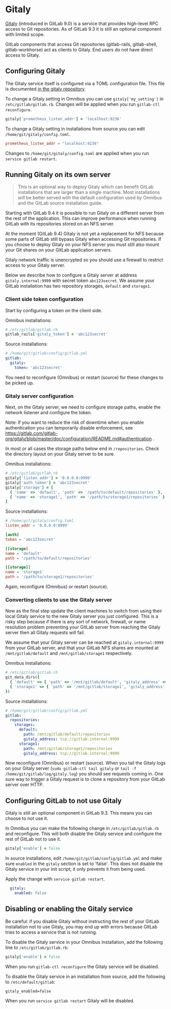 # Gitaly

[Gitaly](https://gitlab.com/gitlab-org/gitaly) (introduced in GitLab
9.0) is a service that provides high-level RPC access to Git
repositories. As of GitLab 9.3 it is still an optional component with
limited scope.

GitLab components that access Git repositories (gitlab-rails,
gitlab-shell, gitlab-workhorse) act as clients to Gitaly. End users do
not have direct access to Gitaly.

## Configuring Gitaly

The Gitaly service itself is configured via a TOML configuration file.
This file is documented [in the gitaly
repository](https://gitlab.com/gitlab-org/gitaly/blob/master/doc/configuration/README.md).

To change a Gitaly setting in Omnibus you can use
`gitaly['my_setting']` in `/etc/gitlab/gitlab.rb`. Changes will be applied
when you run `gitlab-ctl reconfigure`.

```ruby
gitaly['prometheus_listen_addr'] = 'localhost:9236'
```

To change a Gitaly setting in installations from source you can edit
`/home/git/gitaly/config.toml`.

```toml
prometheus_listen_addr = "localhost:9236"
```

Changes to `/home/git/gitaly/config.toml` are applied when you run `service
gitlab restart`.

## Running Gitaly on its own server

> This is an optional way to deploy Gitaly which can benefit GitLab
installations that are larger than a single machine. Most
installations will be better served with the default configuration
used by Omnibus and the GitLab source installation guide.

Starting with GitLab 9.4 it is possible to run Gitaly on a different
server from the rest of the application. This can improve performance
when running GitLab with its repositories stored on an NFS server.

At the moment (GitLab 9.4) Gitaly is not yet a replacement for NFS
because some parts of GitLab still bypass Gitaly when accessing Git
repositories. If you choose to deploy Gitaly on your NFS server you
must still also mount your Git shares on your GitLab application
servers.

Gitaly network traffic is unencrypted so you should use a firewall to
restrict access to your Gitaly server.

Below we describe how to configure a Gitaly server at address
`gitaly.internal:9999` with secret token `abc123secret`. We assume
your GitLab installation has two repository storages, `default` and
`storage1`.

### Client side token configuration

Start by configuring a token on the client side.

Omnibus installations:

```ruby
# /etc/gitlab/gitlab.rb
gitlab_rails['gitaly_token'] = 'abc123secret'
```

Source installations:

```yaml
# /home/git/gitlab/config/gitlab.yml
gitlab:
  gitaly:
    token: 'abc123secret'
```

You need to reconfigure (Omnibus) or restart (source) for these
changes to be picked up.

### Gitaly server configuration

Next, on the Gitaly server, we need to configure storage paths, enable
the network listener and configure the token.

Note: if you want to reduce the risk of downtime when you enable
authentication you can temporarily disable enforcement, see
https://gitlab.com/gitlab-org/gitaly/blob/master/doc/configuration/README.md#authentication
.

In most or all cases the storage paths below end in `/repositories`. Check the
directory layout on your Gitaly server to be sure.

Omnibus installations:

```ruby
# /etc/gitlab/gitlab.rb
gitaly['listen_addr'] = '0.0.0.0:9999'
gitaly['auth_token'] = 'abc123secret'
gitaly['storage'] = [
  { 'name' => 'default', 'path' => '/path/to/default/repositories' },
  { 'name' => 'storage1', 'path' => '/path/to/storage1/repositories' },
]
```

Source installations:

```toml
# /home/git/gitaly/config.toml
listen_addr = '0.0.0.0:9999'

[auth]
token = 'abc123secret'

[[storage]
name = 'default'
path = '/path/to/default/repositories'

[[storage]]
name = 'storage1'
path = '/path/to/storage1/repositories'
```

Again, reconfigure (Omnibus) or restart (source).

### Converting clients to use the Gitaly server

Now as the final step update the client machines to switch from using
their local Gitaly service to the new Gitaly server you just
configured. This is a risky step because if there is any sort of
network, firewall, or name resolution problem preventing your GitLab
server from reaching the Gitaly server then all Gitaly requests will
fail.

We assume that your Gitaly server can be reached at
`gitaly.internal:9999` from your GitLab server, and that your GitLab
NFS shares are mounted at `/mnt/gitlab/default` and
`/mnt/gitlab/storage1` respectively.

Omnibus installations:

```ruby
# /etc/gitlab/gitlab.rb
git_data_dirs({
  { 'default' => { 'path' => '/mnt/gitlab/default', 'gitaly_address' => 'tcp://gitlab.internal:9999' } },
  { 'storage1' => { 'path' => '/mnt/gitlab/storage1', 'gitaly_address' => 'tcp://gitlab.internal:9999' } },
})
```

Source installations:

```yaml
# /home/git/gitlab/config/gitlab.yml
gitlab:
  repositories:
    storages:
      default:
        path: /mnt/gitlab/default/repositories
        gitaly_address: tcp://gitlab.internal:9999
      storage1:
        path: /mnt/gitlab/storage1/repositories
        gitaly_address: tcp://gitlab.internal:9999
```

Now reconfigure (Omnibus) or restart (source). When you tail the
Gitaly logs on your Gitaly server (`sudo gitlab-ctl tail gitaly` or
`tail -f /home/git/gitlab/log/gitaly.log`) you should see requests
coming in. One sure way to trigger a Gitaly request is to clone a
repository from your GitLab server over HTTP.

## Configuring GitLab to not use Gitaly

Gitaly is still an optional component in GitLab 9.3. This means you
can choose to not use it.

In Omnibus you can make the following change in
`/etc/gitlab/gitlab.rb` and reconfigure. This will both disable the
Gitaly service and configure the rest of GitLab not to use it.

```ruby
gitaly['enable'] = false
```

In source installations, edit `/home/git/gitlab/config/gitlab.yml` and
make sure `enabled` in the `gitaly` section is set to 'false'. This
does not disable the Gitaly service in your init script; it only
prevents it from being used.

Apply the change with `service gitlab restart`.

```yaml
  gitaly:
    enabled: false
```

## Disabling or enabling the Gitaly service

Be careful: if you disable Gitaly without instructing the rest of your
GitLab installation not to use Gitaly, you may end up with errors
because GitLab tries to access a service that is not running.

To disable the Gitaly service in your Omnibus installation, add the
following line to `/etc/gitlab/gitlab.rb`:

```ruby
gitaly['enable'] = false
```

When you run `gitlab-ctl reconfigure` the Gitaly service will be
disabled.

To disable the Gitaly service in an installation from source, add the
following to `/etc/default/gitlab`:

```shell
gitaly_enabled=false
```

When you run `service gitlab restart` Gitaly will be disabled.